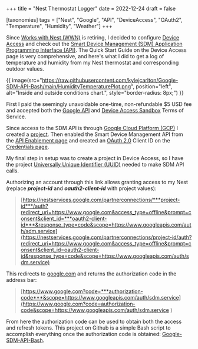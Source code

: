 +++
title = "Nest Thermostat Logger"
date = 2022-12-24
draft = false

[taxonomies]
tags = ["Nest", "Google", "API", "DeviceAccess", "OAuth2", "Temperature", "Humidity", "Weather"]
+++

Since [Works with Nest (WWN)](https://developers.nest.com/) is retiring, I decided to configure [Device Access](https://developers.google.com/nest/device-access/get-started) and check out the [Smart Device Management (SDM) Application Programming Interface (API)](https://developers.google.com/nest/device-access/api). The Quick Start Guide on the Device Access page is very comprehensive, and here's what I did to get a log of temperature and humidity from my Nest thermostat and corresponding outdoor values.

{{ image(src="https://raw.githubusercontent.com/kylejcarlton/Google-SDM-API-Bash/main/HumidityTemperaturePlot.png", position="left", alt="Inside and outside conditions chart.", style="border-radius: 8px;") }}
<!-- {{ image(src="/img/NestandOutside.png", position="left", alt="Inside and outside conditions chart.", style="border-radius: 8px;") }} -->
<!-- more -->

First I paid the seemingly unavoidable one-time, non-refundable $5 USD fee and accepted both the [Google API](https://developers.google.com/terms) and [Device Access Sandbox](https://developers.google.com/nest/device-access/tos) Terms of Service.

Since access to the SDM API is through [Google Cloud Platform (GCP)](https://cloud.google.com/gcp/) I created a [project](https://developers.google.com/workspace/marketplace/create-gcp-project). Then enabled the Smart Device Management API from the [API Enablement page](https://console.developers.google.com/apis/library/smartdevicemanagement.googleapis.com) and created an [OAuth 2.0](https://oauth.net/2/) Client ID on the [Credentials page](https://console.developers.google.com/apis/credentials).

My final step in setup was to create a project in Device Access, so I have the project [Universally Unique Identifier (UUID)](https://en.wikipedia.org/wiki/Universally_unique_identifier) needed to make SDM API calls.

<!-- more -->

Authorizing an account through this link allows granting access to my Nest (replace ***project-id*** and ***oauth2-client-id*** with project values):

>[https://nestservices.google.com/partnerconnections/***project-id***/auth?redirect_uri=https://www.google.com&access_type=offline&prompt=consent&client_id=***oauth2-client-id***&response_type=code&scope=https://www.googleapis.com/auth/sdm.service](https://nestservices.google.com/partnerconnections/project-id/auth?redirect_uri=https://www.google.com&access_type=offline&prompt=consent&client_id=oauth2-client-id&response_type=code&scope=https://www.googleapis.com/auth/sdm.service)

This redirects to [google.com](https://www.google.com) and returns the authorization code in the address bar:

>[https://www.google.com?code=***authorization-code***&scope=https://www.googleapis.com/auth/sdm.service](https://www.google.com?code=authorization-code&scope=https://www.googleapis.com/auth/sdm.service
)

From here the authorization code can be used to obtain both the access and refresh tokens. This project on Github is a simple Bash script to accomplish everything once the authorization code is obtained:  [Google-SDM-API-Bash](https://github.com/kylejcarlton/Google-SDM-API-Bash).